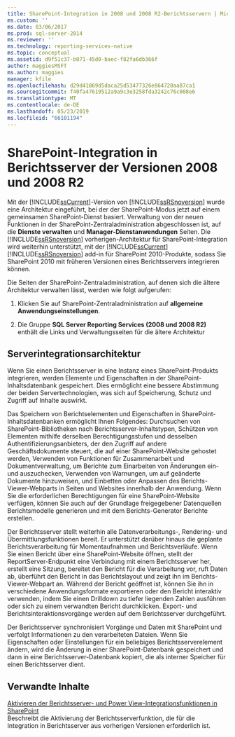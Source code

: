 ```yaml
---
title: SharePoint-Integration in 2008 und 2008 R2-Berichtsservern | Microsoft-Dokumentation
ms.custom: ''
ms.date: 03/06/2017
ms.prod: sql-server-2014
ms.reviewer: ''
ms.technology: reporting-services-native
ms.topic: conceptual
ms.assetid: d9f51c37-b071-45d0-baec-f82fa6db366f
author: maggiesMSFT
ms.author: maggies
manager: kfile
ms.openlocfilehash: d29d41069d5daca25d53477326e864720aa87ca1
ms.sourcegitcommit: f40fa47619512a9a9c3e3258fda3242c76c008e6
ms.translationtype: MT
ms.contentlocale: de-DE
ms.lasthandoff: 05/23/2019
ms.locfileid: "66101194"
---
```

# <a name="sharepoint-integration-with-2008-and-2008-r2--report-servers"></a>SharePoint-Integration in Berichtsserver der Versionen 2008 und 2008 R2
  Mit der [!INCLUDE[ssCurrent](../includes/sscurrent-md.md)]-Version von [!INCLUDE[ssRSnoversion](../includes/ssrsnoversion-md.md)] wurde eine Architektur eingeführt, bei der der SharePoint-Modus jetzt auf einem gemeinsamen SharePoint-Dienst basiert. Verwaltung von der neuen Funktionen in der SharePoint-Zentraladministration abgeschlossen ist, auf die **Dienste verwalten** und **Manager-Dienstanwendungen** Seiten. Die [!INCLUDE[ssRSnoversion](../includes/ssrsnoversion-md.md)] vorherigen-Architektur für SharePoint-Integration wird weiterhin unterstützt, mit der [!INCLUDE[ssCurrent](../includes/sscurrent-md.md)] [!INCLUDE[ssRSnoversion](../includes/ssrsnoversion-md.md)] add-in für SharePoint 2010-Produkte, sodass Sie SharePoint 2010 mit früheren Versionen eines Berichtsservers integrieren können.  
  
 Die Seiten der SharePoint-Zentraladministration, auf denen sich die ältere Architektur verwalten lässt, werden wie folgt aufgerufen:  
  
1.  Klicken Sie auf SharePoint-Zentraladministration auf **allgemeine Anwendungseinstellungen**.  
  
2.  Die Gruppe **SQL Server Reporting Services (2008 und 2008 R2)** enthält die Links und Verwaltungsseiten für die ältere Architektur  
  
## <a name="server-integration-architecture"></a>Serverintegrationsarchitektur  
 Wenn Sie einen Berichtsserver in eine Instanz eines SharePoint-Produkts integrieren, werden Elemente und Eigenschaften in der SharePoint-Inhaltsdatenbank gespeichert. Dies ermöglicht eine bessere Abstimmung der beiden Servertechnologien, was sich auf Speicherung, Schutz und Zugriff auf Inhalte auswirkt.  
  
 Das Speichern von Berichtselementen und Eigenschaften in SharePoint-Inhaltsdatenbanken ermöglicht Ihnen Folgendes: Durchsuchen von SharePoint-Bibliotheken nach Berichtsserver-Inhaltstypen, Schützen von Elementen mithilfe derselben Berechtigungsstufen und desselben Authentifizierungsanbieters, der den Zugriff auf andere Geschäftsdokumente steuert, die auf einer SharePoint-Website gehostet werden, Verwenden von Funktionen für Zusammenarbeit und Dokumentverwaltung, um Berichte zum Einarbeiten von Änderungen ein- und auszuchecken, Verwenden von Warnungen, um auf geänderte Dokumente hinzuweisen, und Einbetten oder Anpassen des Berichts-Viewer-Webparts in Seiten und Websites innerhalb der Anwendung. Wenn Sie die erforderlichen Berechtigungen für eine SharePoint-Website verfügen, können Sie auch auf der Grundlage freigegebener Datenquellen Berichtsmodelle generieren und mit dem Berichts-Generator Berichte erstellen.  
  
 Der Berichtsserver stellt weiterhin alle Datenverarbeitungs-, Rendering- und Übermittlungsfunktionen bereit. Er unterstützt darüber hinaus die geplante Berichtsverarbeitung für Momentaufnahmen und Berichtsverläufe. Wenn Sie einen Bericht über eine SharePoint-Website öffnen, stellt der ReportServer-Endpunkt eine Verbindung mit einem Berichtsserver her, erstellt eine Sitzung, bereitet den Bericht für die Verarbeitung vor, ruft Daten ab, überführt den Bericht in das Berichtslayout und zeigt ihn im Berichts-Viewer-Webpart an. Während der Bericht geöffnet ist, können Sie ihn in verschiedene Anwendungsformate exportieren oder den Bericht interaktiv verwenden, indem Sie einen Drilldown zu tiefer liegenden Zahlen ausführen oder sich zu einem verwandten Bericht durchklicken. Export- und Berichtsinteraktionsvorgänge werden auf dem Berichtsserver durchgeführt.  
  
 Der Berichtsserver synchronisiert Vorgänge und Daten mit SharePoint und verfolgt Informationen zu den verarbeiteten Dateien. Wenn Sie Eigenschaften oder Einstellungen für ein beliebiges Berichtsserverelement ändern, wird die Änderung in einer SharePoint-Datenbank gespeichert und dann in eine Berichtsserver-Datenbank kopiert, die als interner Speicher für einen Berichtsserver dient.  
  
## <a name="related-content"></a>Verwandte Inhalte  
 [Aktivieren der Berichtsserver- und Power View-Integrationsfunktionen in SharePoint](activate-the-report-server-and-power-view-integration-features-in-sharepoint.md)  
 Beschreibt die Aktivierung der Berichtsserverfunktion, die für die Integration in Berichtsserver aus vorherigen Versionen erforderlich ist.  
  
  
